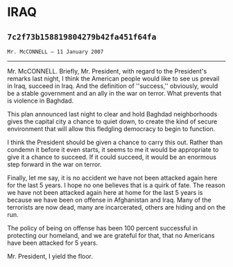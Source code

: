 # IRAQ
## `7c2f73b158819804279b42fa451f64fa`
`Mr. McCONNELL — 11 January 2007`

---


Mr. McCONNELL. Briefly, Mr. President, with regard to the President's 
remarks last night, I think the American people would like to see us 
prevail in Iraq, succeed in Iraq. And the definition of ''success,'' 
obviously, would be a stable government and an ally in the war on 
terror. What prevents that is violence in Baghdad.

This plan announced last night to clear and hold Baghdad 
neighborhoods gives the capital city a chance to quiet down, to create 
the kind of secure environment that will allow this fledgling democracy 
to begin to function.

I think the President should be given a chance to carry this out. 
Rather than condemn it before it even starts, it seems to me it would 
be appropriate to give it a chance to succeed. If it could succeed, it 
would be an enormous step forward in the war on terror.

Finally, let me say, it is no accident we have not been attacked 
again here for the last 5 years. I hope no one believes that is a quirk 
of fate. The reason we have not been attacked again here at home for 
the last 5 years is because we have been on offense in Afghanistan and 
Iraq. Many of the terrorists are now dead, many are incarcerated, 
others are hiding and on the run.

The policy of being on offense has been 100 percent successful in 
protecting our homeland, and we are grateful for that, that no 
Americans have been attacked for 5 years.

Mr. President, I yield the floor.

